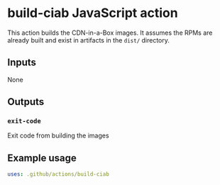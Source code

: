 <!--
    Licensed to the Apache Software Foundation (ASF) under one
    or more contributor license agreements.  See the NOTICE file
    distributed with this work for additional information
    regarding copyright ownership.  The ASF licenses this file
    to you under the Apache License, Version 2.0 (the
    "License"); you may not use this file except in compliance
    with the License.  You may obtain a copy of the License at

      http://www.apache.org/licenses/LICENSE-2.0

    Unless required by applicable law or agreed to in writing,
    software distributed under the License is distributed on an
    "AS IS" BASIS, WITHOUT WARRANTIES OR CONDITIONS OF ANY
    KIND, either express or implied.  See the License for the
    specific language governing permissions and limitations
    under the License.
-->

# build-ciab JavaScript action

This action builds the CDN-in-a-Box images. It assumes the RPMs are already built and exist in artifacts in the `dist/` directory.

## Inputs
None

## Outputs
### `exit-code`

Exit code from building the images

## Example usage
```yaml
uses: .github/actions/build-ciab
```
